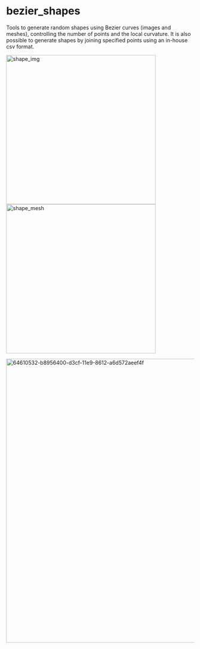 # bezier_shapes

Tools to generate random shapes using Bezier curves (images and meshes), controlling the number of points and the local curvature. It is also possible to generate shapes by joining specified points using an in-house csv format.



<img width="400" alt="shape_img" src="https://user-images.githubusercontent.com/44053700/64610237-1c6b5d00-d3cf-11e9-8621-ce07e4e5d14a.png"> <img width="400" alt="shape_mesh" src="https://user-images.githubusercontent.com/44053700/64610352-576d9080-d3cf-11e9-8cb8-197aee1de5a3.png">

<img width="761" alt="64610532-b8956400-d3cf-11e9-8612-a6d572aeef4f" src="https://user-images.githubusercontent.com/44053700/69317355-18fc1980-0c3b-11ea-9486-289331e0a52f.png">
